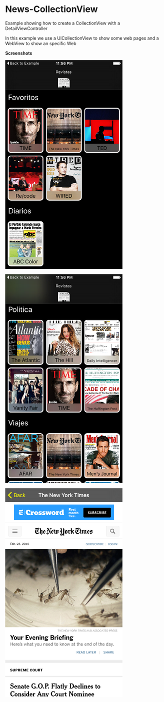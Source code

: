 # News-CollectionView
Example showing how to create a CollectionView with a DetailViewController

In this example we use a UICollectionView to show some web pages and a WebView to show an specific Web

**Screenshots**

![alt tag](https://github.com/jorgecasariego/News-CollectionView/blob/master/screenshots/screen1.png)


![alt tag](https://github.com/jorgecasariego/News-CollectionView/blob/master/screenshots/screen2.png)


![alt tag](https://github.com/jorgecasariego/News-CollectionView/blob/master/screenshots/screen3.png)
